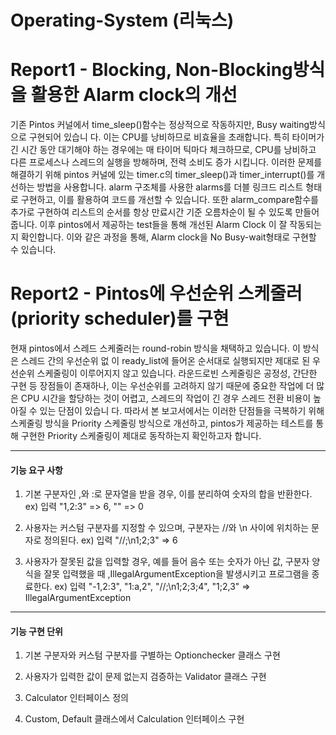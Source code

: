 # Operating-System (리눅스)

# Report1 - Blocking, Non-Blocking방식을 활용한 Alarm clock의 개선
 기존 Pintos 커널에서 time_sleep()함수는 정상적으로 작동하지만, Busy waiting방식으로 구현되어 있습니
다. 이는 CPU를 낭비하므로 비효율을 초래합니다. 특히 타이머가 긴 시간 동안 대기해야 하는 경우에는 매
타이머 틱마다 체크하므로, CPU를 낭비하고 다른 프로세스나 스레드의 실행을 방해하며, 전력 소비도 증가
시킵니다.
 이러한 문제를 해결하기 위해 pintos 커널에 있는 timer.c의 timer_sleep()과 timer_interrupt()를 개선하는
방법을 사용합니다. alarm 구조체를 사용한 alarms를 더블 링크드 리스트 형태로 구현하고, 이를 활용하여
코드를 개선할 수 있습니다. 또한 alarm_compare함수를 추가로 구현하여 리스트의 순서를 항상 만료시간
기준 오름차순이 될 수 있도록 만들어줍니다. 이후 pintos에서 제공하는 test들을 통해 개선된 Alarm Clock
이 잘 작동되는지 확인합니다.
 이와 같은 과정을 통해, Alarm clock을 No Busy-wait형태로 구현할 수 있습니다.

# Report2 - Pintos에 우선순위 스케줄러(priority scheduler)를 구현
 현재 pintos에서 스레드 스케줄러는 round-robin 방식을 채택하고 있습니다. 이 방식은 스레드 간의 우선순위 없
이 ready_list에 들어온 순서대로 실행되지만 제대로 된 우선순위 스케줄링이 이루어지지 않고 있습니다. 라운드로빈
스케줄링은 공정성, 간단한 구현 등 장점들이 존재하나, 이는 우선순위를 고려하지 않기 때문에 중요한 작업에 더 많
은 CPU 시간을 할당하는 것이 어렵고, 스레드의 작업이 긴 경우 스레드 전환 비용이 높아질 수 있는 단점이 있습니
다.
 따라서 본 보고서에서는 이러한 단점들을 극복하기 위해 스케줄링 방식을 Priority 스케줄링 방식으로 개선하고,
pintos가 제공하는 테스트를 통해 구현한 Priority 스케줄링이 제대로 동작하는지 확인하고자 합니다.




----------

#### 기능 요구 사항

1. 기본 구분자인 ,와 :로 문자열을 받을 경우, 이를 분리하여 숫자의 합을 반환한다.
   ex) 입력 "1,2:3" => 6, "" => 0

2. 사용자는 커스텀 구분자를 지정할 수 있으며, 구분자는 //와 \n 사이에 위치하는 문자로 정의된다.
ex) 입력 "//;\n1;2;3" => 6


3. 사용자가 잘못된 값을 입력할 경우, 예를 들어 음수 또는 숫자가 아닌 값, 구분자 양식을 잘못 입력했을 때 ,IllegalArgumentException을 발생시키고 프로그램을 종료한다.
ex) 입력 "-1,2:3", "1:a,2", "//;\n1;2;3;4", "1;2,3" => IllegalArgumentException

---------

#### 기능 구현 단위

1. 기본 구분자와 커스텀 구분자를 구별하는 Optionchecker 클래스 구현

2. 사용자가 입력한 값이 문제 없는지 검증하는 Validator 클래스 구현

3. Calculator 인터페이스 정의

4. Custom, Default 클래스에서 Calculation 인터페이스 구현
